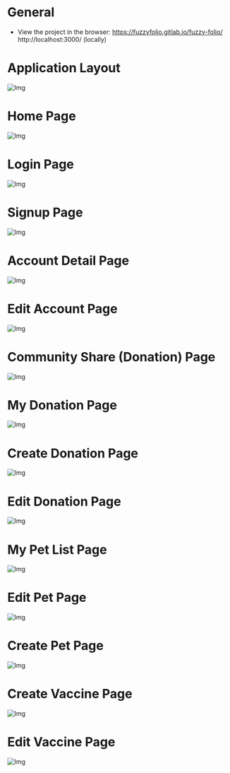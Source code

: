 # General
- View the project in the browser:
https://fuzzyfolio.gitlab.io/fuzzy-folio/
http://localhost:3000/  (locally)


# Application Layout
![Img](/docs/excalidraw/Application.png)

# Home Page
![Img](/docs/excalidraw/Home.png)

# Login Page
![Img](/docs/excalidraw/Login.png)

# Signup Page
![Img](/docs/excalidraw/Signup.png)

# Account Detail Page
![Img](/docs/excalidraw/Account_detail.png)

# Edit Account Page
![Img](/docs/excalidraw/Edit_account.png)

# Community Share (Donation) Page
![Img](/docs/excalidraw/Donation_list.png)

# My Donation Page
![Img](/docs/excalidraw/My_donations.png)

# Create Donation Page
![Img](/docs/excalidraw/Create_donation.png)

# Edit Donation Page
![Img](/docs/excalidraw/Edit_donation.png)

# My Pet List Page
![Img](/docs/excalidraw/Pet_list.png)

# Edit Pet Page
![Img](/docs/excalidraw/Edit_pet.png)

# Create Pet Page
![Img](/docs/excalidraw/Create_pet.png)

# Create Vaccine Page
![Img](/docs/excalidraw/Create_vaccine.png)

# Edit Vaccine Page
![Img](/docs/excalidraw/Edit_vaccine.png)
